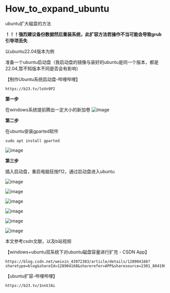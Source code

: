 # How_to_expand_ubuntu
ubuntu扩大磁盘的方法

**！！！强烈建议备份数据然后重装系统，此扩容方法若操作不当可能会导致grub引导项丢失**

以ubuntu22.04版本为例

准备一个ubuntu启动盘（我启动盘的镜像与装好的ubuntu是同一个版本，都是22.04,暂不知版本不同是否会有影响）

【制作Ubuntu系统启动盘-哔哩哔哩】

```
https://b23.tv/loVn9P2
```

**第一步**

在windows系统提前腾出一定大小的新加卷
![image](https://github.com/user-attachments/assets/67606182-7562-492f-bc26-826394e6dc81)

**第二步**


在ubuntu安装gparted软件

```
sudo apt install gparted
```

![image](https://github.com/user-attachments/assets/7d3689c6-d578-48aa-9986-6ef7a01c545b)


**第三步**

插入启动盘，重启电脑狂按f12，通过启动盘进入ubuntu

![image](https://github.com/user-attachments/assets/31394ebc-6608-4321-8c7f-433227e0ec83)

![image](https://github.com/user-attachments/assets/d06c53b2-0839-4e49-a1f9-a1a5d825619d)

![image](https://github.com/user-attachments/assets/ca3da865-bced-49cf-b730-a41b0b46f015)

![image](https://github.com/user-attachments/assets/1be23059-d25b-4cb9-9f3e-c673fded48e0)

![image](https://github.com/user-attachments/assets/7e698fa5-504e-4c0c-af91-e5b1ec5215de)

![image](https://github.com/user-attachments/assets/098106b9-eab5-4908-bfee-c26fb5dc433f)





本文参考csdn文献，以及b站视频

【windows+ubuntu双系统下对ubuntu磁盘容量进行扩充 - CSDN App】

```
https://blog.csdn.net/weixin_43972383/article/details/128904168?sharetype=blog&shareId=128904168&sharerefer=APP&sharesource=2301_80419823&sharefrom=link
```

【ubuntu扩容-哔哩哔哩】 

```
https://b23.tv/1nnVJAi
```

